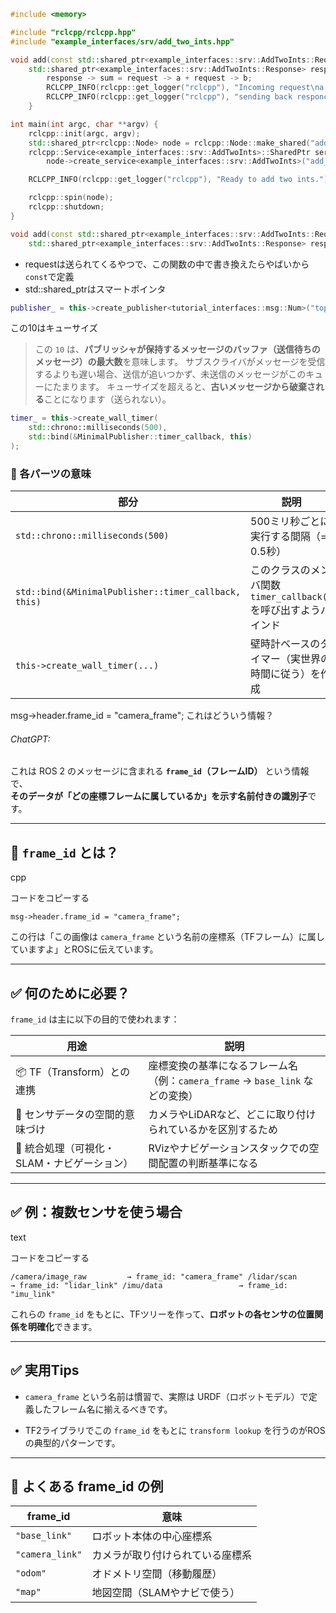 ```cpp
#include <memory>

#include "rclcpp/rclcpp.hpp"
#include "example_interfaces/srv/add_two_ints.hpp"

void add(const std::shared_ptr<example_interfaces::srv::AddTwoInts::Request> request,
    std::shared_ptr<example_interfaces::srv::AddTwoInts::Response> response) {
        response -> sum = request -> a + request -> b;
        RCLCPP_INFO(rclcpp::get_logger("rclcpp"), "Incoming request\na: %ld" " b: %ld", request -> a, request -> b);
        RCLCPP_INFO(rclcpp::get_logger("rclcpp"), "sending back responce: [%ld]", (long int)response -> sum);
    }

int main(int argc, char **argv) {
    rclcpp::init(argc, argv);
    std::shared_ptr<rclcpp::Node> node = rclcpp::Node::make_shared("add two_ints_server");
    rclcpp::Service<example_interfaces::srv::AddTwoInts>::SharedPtr service =
        node->create_service<example_interfaces::srv::AddTwoInts>("add_two_ints", &add);

    RCLCPP_INFO(rclcpp::get_logger("rclcpp"), "Ready to add two ints.");

    rclcpp::spin(node);
    rclcpp::shutdown;
}
```



```cpp
void add(const std::shared_ptr<example_interfaces::srv::AddTwoInts::Request> request,
    std::shared_ptr<example_interfaces::srv::AddTwoInts::Response> response) 
```
- requestは送られてくるやつで、この関数の中で書き換えたらやばいから`const`で定義
- std::shared_ptrはスマートポインタ

```C++
publisher_ = this->create_publisher<tutorial_interfaces::msg::Num>("topic", 10);
```
この10はキューサイズ
>この `10` は、**パブリッシャが保持するメッセージのバッファ（送信待ちのメッセージ）の最大数**を意味します。
サブスクライバがメッセージを受信するよりも遅い場合、送信が追いつかず、未送信のメッセージがこのキューにたまります。
キューサイズを超えると、**古いメッセージから破棄される**ことになります（送られない）。

```C++
timer_ = this->create_wall_timer(
    std::chrono::milliseconds(500),
    std::bind(&MinimalPublisher::timer_callback, this)
);
```
### 🔸 各パーツの意味

|部分|説明|
|---|---|
|`std::chrono::milliseconds(500)`|500ミリ秒ごとに実行する間隔（= 0.5秒）|
|`std::bind(&MinimalPublisher::timer_callback, this)`|このクラスのメンバ関数 `timer_callback()` を呼び出すようバインド|
|`this->create_wall_timer(...)`|壁時計ベースのタイマー（実世界の時間に従う）を作成|


msg->header.frame_id = "camera_frame"; これはどういう情報？

###### ChatGPT:

これは ROS 2 のメッセージに含まれる **`frame_id`（フレームID）** という情報で、  
**そのデータが「どの座標フレームに属しているか」**を示す**名前付きの識別子**です。

---

## 🧭 `frame_id` とは？

cpp

コードをコピーする

`msg->header.frame_id = "camera_frame";`

この行は「この画像は `camera_frame` という名前の座標系（TFフレーム）に属していますよ」とROSに伝えています。

---

## ✅ 何のために必要？

`frame_id` は主に以下の目的で使われます：

|用途|説明|
|---|---|
|📦 TF（Transform）との連携|座標変換の基準になるフレーム名（例：`camera_frame` → `base_link` などの変換）|
|🧠 センサデータの空間的意味づけ|カメラやLiDARなど、どこに取り付けられているかを区別するため|
|🧩 統合処理（可視化・SLAM・ナビゲーション）|RVizやナビゲーションスタックでの空間配置の判断基準になる|

---

## ✅ 例：複数センサを使う場合

text

コードをコピーする

`/camera/image_raw         → frame_id: "camera_frame" /lidar/scan               → frame_id: "lidar_link" /imu/data                 → frame_id: "imu_link"`

これらの `frame_id` をもとに、TFツリーを作って、**ロボットの各センサの位置関係を明確化**できます。

---

## ✅ 実用Tips

- `camera_frame` という名前は慣習で、実際は URDF（ロボットモデル）で定義したフレーム名に揃えるべきです。
    
- TF2ライブラリでこの `frame_id` をもとに `transform lookup` を行うのがROSの典型的パターンです。
    

---

## 🔧 よくある frame_id の例

| frame_id        | 意味               |
| --------------- | ---------------- |
| `"base_link"`   | ロボット本体の中心座標系     |
| `"camera_link"` | カメラが取り付けられている座標系 |
| `"odom"`        | オドメトリ空間（移動履歴）    |
| `"map"`         | 地図空間（SLAMやナビで使う） |



